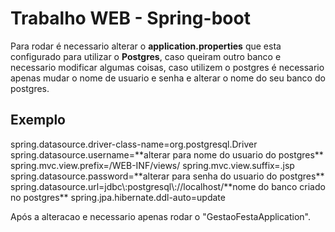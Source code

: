 <h1>Trabalho WEB - Spring-boot</h1>

Para rodar é necessario alterar o **application.properties** que esta configurado para utilizar o **Postgres**, caso queiram outro banco e necessario modificar algumas coisas, caso utilizem o postgres é necessario apenas mudar o nome de usuario
e senha e alterar o nome do seu banco do postgres.

<h2>Exemplo</h2>
spring.datasource.driver-class-name=org.postgresql.Driver
spring.datasource.username=**alterar para nome do usuario do postgres**
spring.mvc.view.prefix=/WEB-INF/views/
spring.mvc.view.suffix=.jsp
spring.datasource.password=**alterar para senha do usuario do postgres**
spring.datasource.url=jdbc\:postgresql\://localhost/**nome do banco criado no postgres**
spring.jpa.hibernate.ddl-auto=update



Após a alteracao e necessario apenas rodar o "GestaoFestaApplication".

